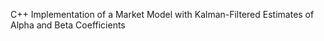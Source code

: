 C++ Implementation of a Market Model with Kalman-Filtered Estimates of  Alpha and Beta Coefficients
